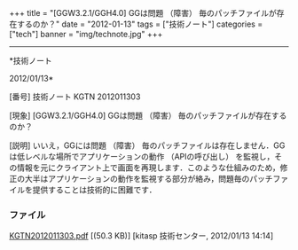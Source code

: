 ﻿+++
title = "[GGW3.2.1/GGH4.0] GGは問題 （障害） 毎のパッチファイルが存在するのか？"
date = "2012-01-13"
tags = ["技術ノート"]
categories = ["tech"]
banner = "img/technote.jpg"
+++

-----------------------------------------------------------------------------------------------------------------------------

*技術ノート

2012/01/13*


[番号]
技術ノート KGTN 2012011303

[現象]
[GGW3.2.1/GGH4.0] GGは問題 （障害） 毎のパッチファイルが存在するのか？

[説明]
いいえ，GGには問題 （障害）
毎のパッチファイルは存在しません．GGは低レベルな場所でアプリケーションの動作
（APIの呼び出し）
を監視し，その情報を元にクライアント上で画面を再現します．このような仕組みのため，修正の大半はアプリケーションの動作を監視する部分が絡み，問題毎のパッチファイルを提供することは技術的に困難です．


### ファイル

 
 


[KGTN2012011303.pdf](http://techreport.kitasp.net/attachments/download/795/KGTN2012011303.pdf)
 [(50.3 KB)] [kitasp 技術センター, 2012/01/13
14:14]


 


 

